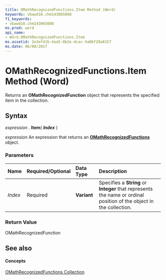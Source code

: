 ```yaml
---
title: OMathRecognizedFunctions.Item Method (Word)
keywords: vbawd10.chm143065088
f1_keywords:
- vbawd10.chm143065088
ms.prod: word
api_name:
- Word.OMathRecognizedFunctions.Item
ms.assetid: 2e3ef41b-4aa5-8b2e-dcac-4a0bf28a8157
ms.date: 06/08/2017
---
```



# OMathRecognizedFunctions.Item Method (Word)

Returns an **OMathRecognizedFunction** object that represents the specified item in the collection.


## Syntax

 _expression_ . **Item**( **_Index_** )

 _expression_ An expression that returns an **[OMathRecognizedFunctions](omathrecognizedfunctions-object-word.md)** object.


### Parameters



|**Name**|**Required/Optional**|**Data Type**|**Description**|
|:-----|:-----|:-----|:-----|
| _Index_|Required| **Variant**|Specifies a **String** or **Integer** that represents the name or ordinal position of the object in the collection.|

### Return Value

OMathRecognizedFunction


## See also


#### Concepts


[OMathRecognizedFunctions Collection](omathrecognizedfunctions-object-word.md)

